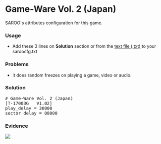 # Game-Ware Vol. 2 (Japan)

SAROO's attributes configuration for this game.

### Usage

- Add these 3 lines on **Solution** section or from the [text file (.txt)](./config.txt) to your saroocfg.txt

### Problems

- It does random freezes on playing a game, video or audio.

### Solution

<pre># Game-Ware Vol. 2 (Japan)
[T-17003G   V1.02]
play_delay = 30000
sector_delay = 08000</pre>

### Evidence

[![](https://img.youtube.com/vi/DABoJy07s0s/0.jpg)](https://youtu.be/DABoJy07s0s)
